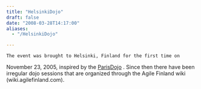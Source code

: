 ```yaml
---
title: "HelsinkiDojo"
draft: false
date: "2008-03-28T14:17:00"
aliases:
  - "/HelsinkiDojo"

---
```

    The event was brought to Helsinki, Finland for the first time on
November 23, 2005, inspired by the [ParisDojo](/dojo/ParisDojo) . Since
then there have been irregular dojo sessions that are organized through
the Agile Finland wiki (wiki.agilefinland.com).


